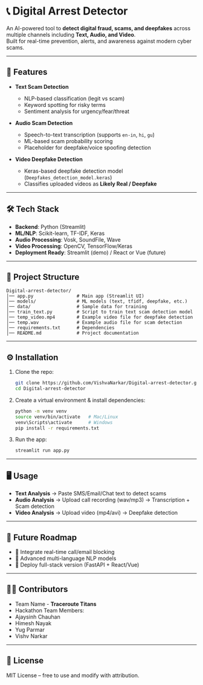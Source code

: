 # 📞 Digital Arrest Detector

An AI-powered tool to **detect digital fraud, scams, and deepfakes** across multiple channels including **Text, Audio, and Video**.  
Built for real-time prevention, alerts, and awareness against modern cyber scams.

---

## 🚀 Features

- **Text Scam Detection**
  - NLP-based classification (legit vs scam)
  - Keyword spotting for risky terms
  - Sentiment analysis for urgency/fear/threat

- **Audio Scam Detection**
  - Speech-to-text transcription (supports `en-in`, `hi`, `gu`)
  - ML-based scam probability scoring
  - Placeholder for deepfake/voice spoofing detection

- **Video Deepfake Detection**
  - Keras-based deepfake detection model (`Deepfakes_detection_model.keras`)
  - Classifies uploaded videos as **Likely Real / Deepfake**

---

## 🛠 Tech Stack

- **Backend**: Python (Streamlit)
- **ML/NLP**: Scikit-learn, TF-IDF, Keras
- **Audio Processing**: Vosk, SoundFile, Wave
- **Video Processing**: OpenCV, TensorFlow/Keras
- **Deployment Ready**: Streamlit (demo) / React or Vue (future)

---

## 📂 Project Structure

```
Digital-arrest-detector/
│── app.py                # Main app (Streamlit UI)
│── models/               # ML models (text, tfidf, deepfake, etc.)
│── data/                 # Sample data for training
│── train_text.py         # Script to train text scam detection model
│── temp_video.mp4        # Example video file for deepfake detection
│── temp.wav              # Example audio file for scam detection
│── requirements.txt      # Dependencies
│── README.md             # Project documentation
```

---

## ⚙️ Installation

1. Clone the repo:
   ```bash
   git clone https://github.com/VishvaNarkar/Digital-arrest-detector.git
   cd Digital-arrest-detector
   ```

2. Create a virtual environment & install dependencies:
   ```bash
   python -m venv venv
   source venv/bin/activate   # Mac/Linux
   venv\Scripts\activate      # Windows
   pip install -r requirements.txt
   ```

3. Run the app:
   ```bash
   streamlit run app.py
   ```

---

## 🖥 Usage

- **Text Analysis** → Paste SMS/Email/Chat text to detect scams  
- **Audio Analysis** → Upload call recording (wav/mp3) → Transcription + Scam detection  
- **Video Analysis** → Upload video (mp4/avi) → Deepfake detection   

---

## 📌 Future Roadmap

- 🔲 Integrate real-time call/email blocking  
- 🔲 Advanced multi-language NLP models  
- 🔲 Deploy full-stack version (FastAPI + React/Vue)  

---

## 👨‍💻 Contributors

- Team Name - **Traceroute Titans**   
- Hackathon Team Members:
- Ajaysinh Chauhan
- Himesh Nayak
- Yug Parmar
- Vishv Narkar

---

## 📜 License

MIT License – free to use and modify with attribution.
